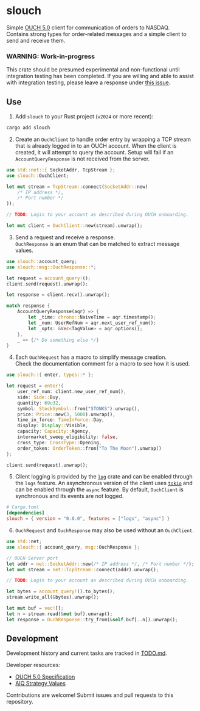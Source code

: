 
# slouch
Simple [OUCH 5.0](https://www.nasdaqtrader.com/content/technicalsupport/specifications/TradingProducts/OUCH5.0.pdf) client for communication of orders to NASDAQ.<br>
Contains strong types for order-related messages and a simple client to send and receive them.

### WARNING: Work-in-progress
This crate should be presumed experimental and non-functional until integration testing has been completed.
If you are willing and able to assist with integration testing, please leave a response under 
[this issue](https://github.com/j-stach/slouch/issues/1).

## Use
1. Add `slouch` to your Rust project (`v2024` or more recent):
```bash
cargo add slouch
```
2. Create an `OuchClient` to handle order entry by wrapping a TCP stream that is
already logged in to an OUCH account.
When the client is created, it will attempt to query the account. 
Setup will fail if an `AccountQueryResponse` is not received from the server.
```rust
use std::net::{ SocketAddr, TcpStream };
use slouch::OuchClient;

let mut stream = TcpStream::connect(SocketAddr::new(
    /* IP address */, 
    /* Port number */
));

// TODO: Login to your account as described during OUCH onboarding.

let mut client = OuchClient::new(stream).unwrap();
```
3. Send a request and receive a response. <br>
`OuchResponse` is an enum that can be matched to extract message values.
```rust
use slouch::account_query;
use slouch::msg::OuchResponse::*;

let request = account_query!();
client.send(request).unwrap();

let response = client.recv().unwrap();

match response {
    AccountQueryResponse(aqr) => {
        let _time: chrono::NaiveTime = aqr.timestamp();
        let _num: UserRefNum = aqr.next_user_ref_num();
        let _opts: &Vec<TagValue> = aqr.options();
    },
    _ => {/* Do something else */}
}
```
4. Each `OuchRequest` has a macro to simplify message creation. <br>
Check the documentation comment for a macro to see how it is used.
```rust
use slouch::{ enter, types::* };

let request = enter!{
    user_ref_num: client.new_user_ref_num(),
    side: Side::Buy,
    quantity: 69u32,
    symbol: StockSymbol::from("STONKS").unwrap(),
    price: Price::new(3, 5000).unwrap(),
    time_in_force: TimeInForce::Day,
    display: Display::Visible,
    capacity: Capacity::Agency,
    intermarket_sweep_eligibility: false,
    cross_type: CrossType::Opening,
    order_token: OrderToken::from("To The Moon").unwrap()
};

client.send(request).unwrap();
```
5. Client logging is provided by the [`log`](https://docs.rs/log/latest/log/) crate and can be enabled through the `logs` feature. 
An asynchronous version of the client uses [`tokio`](https://docs.rs/tokio/latest/tokio/) and can be enabled through the `async` feature.
By default, `OuchClient` is synchronous and its events are not logged.
```toml
# Cargo.toml
[dependencies]
slouch = { version = "0.0.0", features = ["logs", "async"] }
```
6. `OuchRequest` and `OuchResponse` may also be used without an `OuchClient`.
```rust
use std::net;
use slouch::{ account_query, msg::OuchResponse };

// OUCH Server port
let addr = net::SocketAddr::new(/* IP address */, /* Port number */); 
let mut stream = net::TcpStream::connect(addr).unwrap();

// TODO: Login to your account as described during OUCH onboarding.

let bytes = account_query!().to_bytes();
stream.write_all(&bytes).unwrap();

let mut buf = vec![];
let n = stream.read(&mut buf).unwrap();
let response = OuchResponse::try_from(&self.buf[..n]).unwrap();
```
    

## Development
Development history and current tasks are tracked in [TODO.md](TODO.md).

Developer resources:
- [OUCH 5.0 Specification](https://www.nasdaqtrader.com/content/technicalsupport/specifications/TradingProducts/OUCH5.0.pdf)
- [AIQ Strategy Values](https://www.nasdaqtrader.com/TraderNews.aspx?id=ETU2023-8)

Contributions are welcome! Submit issues and pull requests to this repository.
